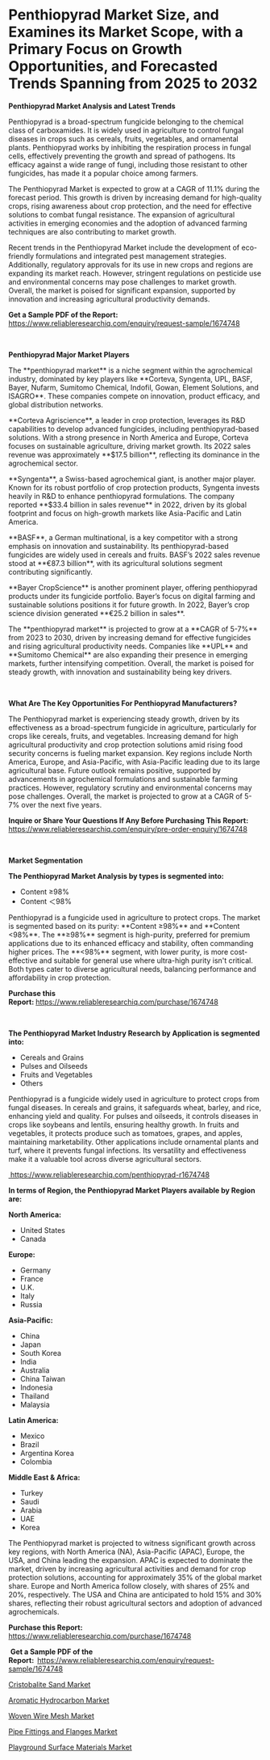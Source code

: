 <p><h1>Penthiopyrad Market Size, and Examines its Market Scope, with a Primary Focus on Growth Opportunities, and Forecasted Trends Spanning from 2025 to 2032</h1></p><p><strong>Penthiopyrad Market Analysis and Latest Trends</strong></p>
<p><p>Penthiopyrad is a broad-spectrum fungicide belonging to the chemical class of carboxamides. It is widely used in agriculture to control fungal diseases in crops such as cereals, fruits, vegetables, and ornamental plants. Penthiopyrad works by inhibiting the respiration process in fungal cells, effectively preventing the growth and spread of pathogens. Its efficacy against a wide range of fungi, including those resistant to other fungicides, has made it a popular choice among farmers.</p><p>The Penthiopyrad Market is expected to grow at a CAGR of 11.1% during the forecast period. This growth is driven by increasing demand for high-quality crops, rising awareness about crop protection, and the need for effective solutions to combat fungal resistance. The expansion of agricultural activities in emerging economies and the adoption of advanced farming techniques are also contributing to market growth.</p><p>Recent trends in the Penthiopyrad Market include the development of eco-friendly formulations and integrated pest management strategies. Additionally, regulatory approvals for its use in new crops and regions are expanding its market reach. However, stringent regulations on pesticide use and environmental concerns may pose challenges to market growth. Overall, the market is poised for significant expansion, supported by innovation and increasing agricultural productivity demands.</p></p>
<p><strong>Get a Sample PDF of the Report:&nbsp;</strong> <a href="https://www.reliableresearchiq.com/enquiry/request-sample/1674748?utm_campaign=1088&utm_medium=2&utm_source=Github&utm_content=ia&utm_term=26012025&utm_id=penthiopyrad">https://www.reliableresearchiq.com/enquiry/request-sample/1674748</a></p>
<p>&nbsp;</p>
<p><strong>Penthiopyrad Major Market Players</strong></p>
<p><p>The **penthiopyrad market** is a niche segment within the agrochemical industry, dominated by key players like **Corteva, Syngenta, UPL, BASF, Bayer, Nufarm, Sumitomo Chemical, Indofil, Gowan, Element Solutions, and ISAGRO**. These companies compete on innovation, product efficacy, and global distribution networks.</p><p>**Corteva Agriscience**, a leader in crop protection, leverages its R&D capabilities to develop advanced fungicides, including penthiopyrad-based solutions. With a strong presence in North America and Europe, Corteva focuses on sustainable agriculture, driving market growth. Its 2022 sales revenue was approximately **$17.5 billion**, reflecting its dominance in the agrochemical sector.</p><p>**Syngenta**, a Swiss-based agrochemical giant, is another major player. Known for its robust portfolio of crop protection products, Syngenta invests heavily in R&D to enhance penthiopyrad formulations. The company reported **$33.4 billion in sales revenue** in 2022, driven by its global footprint and focus on high-growth markets like Asia-Pacific and Latin America.</p><p>**BASF**, a German multinational, is a key competitor with a strong emphasis on innovation and sustainability. Its penthiopyrad-based fungicides are widely used in cereals and fruits. BASF’s 2022 sales revenue stood at **€87.3 billion**, with its agricultural solutions segment contributing significantly.</p><p>**Bayer CropScience** is another prominent player, offering penthiopyrad products under its fungicide portfolio. Bayer’s focus on digital farming and sustainable solutions positions it for future growth. In 2022, Bayer’s crop science division generated **€25.2 billion in sales**.</p><p>The **penthiopyrad market** is projected to grow at a **CAGR of 5-7%** from 2023 to 2030, driven by increasing demand for effective fungicides and rising agricultural productivity needs. Companies like **UPL** and **Sumitomo Chemical** are also expanding their presence in emerging markets, further intensifying competition. Overall, the market is poised for steady growth, with innovation and sustainability being key drivers.</p></p>
<p>&nbsp;</p>
<p><strong>What Are The Key Opportunities For Penthiopyrad Manufacturers?</strong></p>
<p><p>The Penthiopyrad market is experiencing steady growth, driven by its effectiveness as a broad-spectrum fungicide in agriculture, particularly for crops like cereals, fruits, and vegetables. Increasing demand for high agricultural productivity and crop protection solutions amid rising food security concerns is fueling market expansion. Key regions include North America, Europe, and Asia-Pacific, with Asia-Pacific leading due to its large agricultural base. Future outlook remains positive, supported by advancements in agrochemical formulations and sustainable farming practices. However, regulatory scrutiny and environmental concerns may pose challenges. Overall, the market is projected to grow at a CAGR of 5-7% over the next five years.</p></p>
<p><strong>Inquire or Share Your Questions If Any Before Purchasing This Report:</strong> <a href="https://www.reliableresearchiq.com/enquiry/pre-order-enquiry/1674748?utm_campaign=1088&utm_medium=2&utm_source=Github&utm_content=ia&utm_term=26012025&utm_id=penthiopyrad">https://www.reliableresearchiq.com/enquiry/pre-order-enquiry/1674748</a></p>
<p>&nbsp;</p>
<p><strong>Market Segmentation</strong></p>
<p><strong>The Penthiopyrad Market Analysis by types is segmented into:</strong></p>
<p><ul><li>Content ≥98%</li><li>Content ＜98%</li></ul></p>
<p><p>Penthiopyrad is a fungicide used in agriculture to protect crops. The market is segmented based on its purity: **Content ≥98%** and **Content <98%**. The **≥98%** segment is high-purity, preferred for premium applications due to its enhanced efficacy and stability, often commanding higher prices. The **<98%** segment, with lower purity, is more cost-effective and suitable for general use where ultra-high purity isn't critical. Both types cater to diverse agricultural needs, balancing performance and affordability in crop protection.</p></p>
<p><strong>Purchase this Report:&nbsp;</strong><a href="https://www.reliableresearchiq.com/purchase/1674748?utm_campaign=1088&utm_medium=2&utm_source=Github&utm_content=ia&utm_term=26012025&utm_id=penthiopyrad">https://www.reliableresearchiq.com/purchase/1674748</a></p>
<p>&nbsp;</p>
<p><strong>The Penthiopyrad Market Industry Research by Application is segmented into:</strong></p>
<p><ul><li>Cereals and Grains</li><li>Pulses and Oilseeds</li><li>Fruits and Vegetables</li><li>Others</li></ul></p>
<p><p>Penthiopyrad is a fungicide widely used in agriculture to protect crops from fungal diseases. In cereals and grains, it safeguards wheat, barley, and rice, enhancing yield and quality. For pulses and oilseeds, it controls diseases in crops like soybeans and lentils, ensuring healthy growth. In fruits and vegetables, it protects produce such as tomatoes, grapes, and apples, maintaining marketability. Other applications include ornamental plants and turf, where it prevents fungal infections. Its versatility and effectiveness make it a valuable tool across diverse agricultural sectors.</p></p>
<p><a href="https://www.reliableresearchiq.com/penthiopyrad-r1674748?utm_campaign=1088&utm_medium=2&utm_source=Github&utm_content=ia&utm_term=26012025&utm_id=penthiopyrad">&nbsp;https://www.reliableresearchiq.com/penthiopyrad-r1674748</a></p>
<p><strong>In terms of Region, the Penthiopyrad Market Players available by Region are:</strong></p>
<p>
    <p> <strong> North America: </strong>
        <ul>
            <li>United States</li>
            <li>Canada</li>
        </ul>
        </p> 
    <p> <strong> Europe: </strong>
        <ul>
            <li>Germany</li>
            <li>France</li>
            <li>U.K.</li>
            <li>Italy</li>
            <li>Russia</li>
        </ul>
        </p> 
    <p> <strong> Asia-Pacific: </strong>
        <ul>
            <li>China</li>
            <li>Japan</li>
            <li>South Korea</li>
            <li>India</li>
            <li>Australia</li>
            <li>China Taiwan</li>
            <li>Indonesia</li>
            <li>Thailand</li>
            <li>Malaysia</li>
        </ul>
        </p> 
    <p> <strong> Latin America: </strong>
        <ul>
            <li>Mexico</li>
            <li>Brazil</li>
            <li>Argentina Korea</li>
            <li>Colombia</li>
        </ul>
        </p> 
    <p> <strong> Middle East & Africa: </strong>
        <ul>
            <li>Turkey</li>
            <li>Saudi</li>
            <li>Arabia</li>
            <li>UAE</li>
            <li>Korea</li>
        </ul>
    </p>
    </p>
<p><p>The Penthiopyrad market is projected to witness significant growth across key regions, with North America (NA), Asia-Pacific (APAC), Europe, the USA, and China leading the expansion. APAC is expected to dominate the market, driven by increasing agricultural activities and demand for crop protection solutions, accounting for approximately 35% of the global market share. Europe and North America follow closely, with shares of 25% and 20%, respectively. The USA and China are anticipated to hold 15% and 30% shares, reflecting their robust agricultural sectors and adoption of advanced agrochemicals.</p></p>
<p><strong>Purchase this Report: </strong><a href="https://www.reliableresearchiq.com/purchase/1674748?utm_campaign=1088&utm_medium=2&utm_source=Github&utm_content=ia&utm_term=26012025&utm_id=penthiopyrad">https://www.reliableresearchiq.com/purchase/1674748</a></p>
<p>&nbsp;<strong>Get a Sample PDF of the Report:&nbsp;&nbsp;</strong><a href="https://www.reliableresearchiq.com/enquiry/request-sample/1674748?utm_campaign=1088&utm_medium=2&utm_source=Github&utm_content=ia&utm_term=26012025&utm_id=penthiopyrad">https://www.reliableresearchiq.com/enquiry/request-sample/1674748</a></p>
<p><strong></strong></p>
<p><p><a href="https://github.com/ezahdyre/Market-Research-Report-List-1/blob/main/cristobalite-sand-market.md?utm_campaign=1088&utm_medium=2&utm_source=Github&utm_content=ia&utm_term=26012025&utm_id=penthiopyrad">Cristobalite Sand Market</a></p><p><a href="https://github.com/dingharhouma/Market-Research-Report-List-1/blob/main/aromatic-hydrocarbon-market.md?utm_campaign=1088&utm_medium=2&utm_source=Github&utm_content=ia&utm_term=26012025&utm_id=penthiopyrad">Aromatic Hydrocarbon Market</a></p><p><a href="https://github.com/tshumaalzlam0/Market-Research-Report-List-1/blob/main/woven-wire-mesh-market.md?utm_campaign=1088&utm_medium=2&utm_source=Github&utm_content=ia&utm_term=26012025&utm_id=penthiopyrad">Woven Wire Mesh Market</a></p><p><a href="https://github.com/verikaahova/Market-Research-Report-List-1/blob/main/pipe-fittings-and-flanges-market.md?utm_campaign=1088&utm_medium=2&utm_source=Github&utm_content=ia&utm_term=26012025&utm_id=penthiopyrad">Pipe Fittings and Flanges Market</a></p><p><a href="https://github.com/kaqiewan/Market-Research-Report-List-1/blob/main/playground-surface-materials-market.md?utm_campaign=1088&utm_medium=2&utm_source=Github&utm_content=ia&utm_term=26012025&utm_id=penthiopyrad">Playground Surface Materials Market</a></p></p>